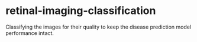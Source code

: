 # retinal-imaging-classification
Classifying the images for their quality to keep the disease prediction model performance intact.
